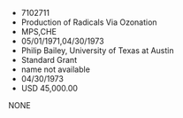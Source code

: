 * 7102711
* Production of Radicals Via Ozonation
* MPS,CHE
* 05/01/1971,04/30/1973
* Philip Bailey, University of Texas at Austin
* Standard Grant
*   name not available
* 04/30/1973
* USD 45,000.00

NONE